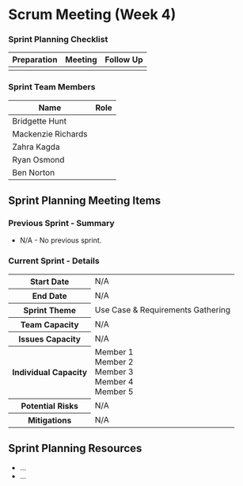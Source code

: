 # Scrum Meeting (Week 4)

### Sprint Planning Checklist
| Preparation | Meeting | Follow Up |
| --- | --- | --- |
| | | | 

### Sprint Team Members
| Name | Role |
| --- | --- |
| Bridgette Hunt | |
| Mackenzie Richards | |
| Zahra Kagda | |
| Ryan Osmond | |
| Ben Norton | |

## Sprint Planning Meeting Items

### Previous Sprint - Summary

* N/A - No previous sprint.

### Current Sprint - Details
<table>
  <tr>
    <th>Start Date</th>
    <td>N/A</td>
  </tr>
  <tr>
    <th>End Date</th>
    <td>N/A</td>
  </tr>
  <tr>
    <th>Sprint Theme</th>
    <td>Use Case & Requirements Gathering</td>
  </tr>
  <tr>
    <th>Team Capacity</th>
    <td>N/A</td>
  </tr>
  <tr>
    <th>Issues Capacity</th>
    <td>N/A</td>
  </tr>
  <tr>
    <th>Individual Capacity</th>
    <td>
      Member 1<br>
      Member 2<br>
      Member 3<br>
      Member 4<br>
      Member 5
    </td>
  </tr>
  <tr>
    <th>Potential Risks</th>
    <td>N/A</td>
  </tr>
  <tr>
    <th>Mitigations</th>
    <td>N/A</td>
  </tr>
</table>

## Sprint Planning Resources
- ...
- ...
